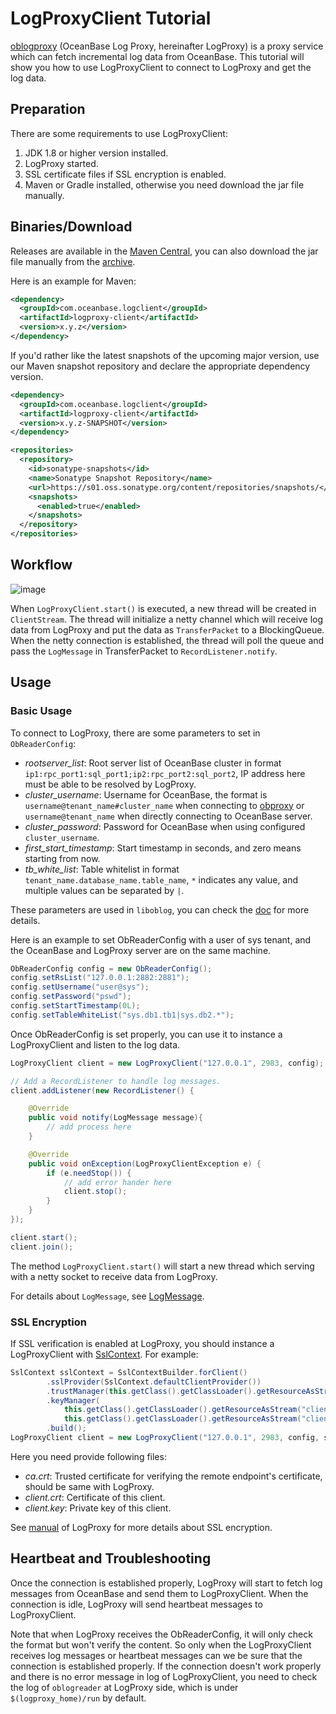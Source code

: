 # LogProxyClient Tutorial

[oblogproxy](https://github.com/oceanbase/oblogproxy) (OceanBase Log Proxy, hereinafter LogProxy) is a proxy service which can fetch incremental log data from OceanBase. This tutorial will show you how to use LogProxyClient to connect to LogProxy and get the log data.

## Preparation

There are some requirements to use LogProxyClient:

1. JDK 1.8 or higher version installed.
2. LogProxy started.
3. SSL certificate files if SSL encryption is enabled.
4. Maven or Gradle installed, otherwise you need download the jar file manually.


## Binaries/Download

Releases are available in the [Maven Central](https://mvnrepository.com/artifact/com.oceanbase.logclient/logproxy-client), you can also download the jar file manually from the [archive](https://repo1.maven.org/maven2/com/oceanbase/logclient/logproxy-client/).

Here is an example for Maven:

```xml
<dependency>
  <groupId>com.oceanbase.logclient</groupId>
  <artifactId>logproxy-client</artifactId>
  <version>x.y.z</version>
</dependency>
```

If you'd rather like the latest snapshots of the upcoming major version, use our Maven snapshot repository and declare the appropriate dependency version.

```xml
<dependency>
  <groupId>com.oceanbase.logclient</groupId>
  <artifactId>logproxy-client</artifactId>
  <version>x.y.z-SNAPSHOT</version>
</dependency>

<repositories>
  <repository>
    <id>sonatype-snapshots</id>
    <name>Sonatype Snapshot Repository</name>
    <url>https://s01.oss.sonatype.org/content/repositories/snapshots/</url>
    <snapshots>
      <enabled>true</enabled>
    </snapshots>
  </repository>
</repositories>
```

## Workflow

![image](../images/logproxy-client-workflow.png)

When `LogProxyClient.start()` is executed, a new thread will be created in `ClientStream`. The thread will initialize a netty channel which will receive log data from LogProxy and put the data as `TransferPacket` to a BlockingQueue. When the netty connection is established, the thread will poll the queue and pass the `LogMessage` in TransferPacket to `RecordListener.notify`.

## Usage

### Basic Usage

To connect to LogProxy, there are some parameters to set in `ObReaderConfig`:

- *rootserver_list*: Root server list of OceanBase cluster in format `ip1:rpc_port1:sql_port1;ip2:rpc_port2:sql_port2`, IP address here must be able to be resolved by LogProxy.
- *cluster_username*: Username for OceanBase, the format is `username@tenant_name#cluster_name` when connecting to [obproxy](https://github.com/oceanbase/obproxy) or `username@tenant_name` when directly connecting to OceanBase server.
- *cluster_password*: Password for OceanBase when using configured `cluster_username`.
- *first_start_timestamp*: Start timestamp in seconds, and zero means starting from now.
- *tb_white_list*: Table whitelist in format `tenant_name.database_name.table_name`, `*` indicates any value, and multiple values can be separated by `|`.

These parameters are used in `liboblog`, you can check the [doc](https://github.com/oceanbase/oceanbase-doc/blob/V3.1.2/zh-CN/9.supporting-tools/4.cdc/2.liboblog/2.liboblog-parameters/2.liboblog-configuration-items.md) for more details.

Here is an example to set ObReaderConfig with a user of sys tenant, and the OceanBase and LogProxy server are on the same machine.

```java
ObReaderConfig config = new ObReaderConfig();
config.setRsList("127.0.0.1:2882:2881");
config.setUsername("user@sys");
config.setPassword("pswd");
config.setStartTimestamp(0L);
config.setTableWhiteList("sys.db1.tb1|sys.db2.*");
```

Once ObReaderConfig is set properly, you can use it to instance a LogProxyClient and listen to the log data.

```java
LogProxyClient client = new LogProxyClient("127.0.0.1", 2983, config);

// Add a RecordListener to handle log messages.
client.addListener(new RecordListener() {

    @Override
    public void notify(LogMessage message){
        // add process here
    }

    @Override
    public void onException(LogProxyClientException e) {
        if (e.needStop()) {
            // add error hander here
            client.stop();
        }
    }
});

client.start();
client.join();
```

The method `LogProxyClient.start()` will start a new thread which serving with a netty socket to receive data from LogProxy.

For details about `LogMessage`, see [LogMessage](../formats/logmessage.md).

### SSL Encryption

If SSL verification is enabled at LogProxy, you should instance a LogProxyClient with [SslContext](https://netty.io/4.1/api/io/netty/handler/ssl/SslContext.html). For example:

```java
SslContext sslContext = SslContextBuilder.forClient()
        .sslProvider(SslContext.defaultClientProvider())
        .trustManager(this.getClass().getClassLoader().getResourceAsStream("ca.crt"))
        .keyManager(
            this.getClass().getClassLoader().getResourceAsStream("client.crt"),
            this.getClass().getClassLoader().getResourceAsStream("client.key"))
        .build();
LogProxyClient client = new LogProxyClient("127.0.0.1", 2983, config, sslContext);
```

Here you need provide following files:
- *ca.crt*: Trusted certificate for verifying the remote endpoint's certificate, should be same with LogProxy.
- *client.crt*: Certificate of this client.
- *client.key*: Private key of this client.

See [manual](https://github.com/oceanbase/oblogproxy/blob/master/docs/manual.md) of LogProxy for more details about SSL encryption.

## Heartbeat and Troubleshooting

Once the connection is established properly, LogProxy will start to fetch log messages from OceanBase and send them to LogProxyClient. When the connection is idle, LogProxy will send heartbeat messages to LogProxyClient.

Note that when LogProxy receives the ObReaderConfig, it will only check the format but won't verify the content. So only when the LogProxyClient receives log messages or heartbeat messages can we be sure that the connection is established properly. If the connection doesn't work properly and there is no error message in log of LogProxyClient, you need to check the log of `oblogreader` at LogProxy side, which is under `$(logproxy_home)/run` by default.
